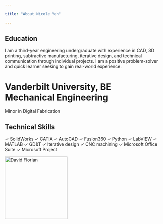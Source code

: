 ```yaml
---

title: "About Nicole Yeh"

---
```


## Education

I am a third-year engineering undergraduate with experience in CAD, 3D printing, subtractive manufacturing, iterative design, and technical communication through individual projects. I am a positive problem-solver and quick learner seeking to gain real-world experience.

# Vanderbilt University, BE Mechanical Engineering
  Minor in Digital Fabrication

## Technical Skills

✓ SolidWorks
✓ CATIA
✓ AutoCAD
✓ Fusion360
✓ Python
✓ LabVIEW
✓ MATLAB
✓ GD&T
✓ Iterative design
✓ CNC machining
✓ Microsoft Office Suite
✓ Microsoft Project



<img src="/assets/img/David_Headshot_web2.jpg" alt="David Florian" style="width:200px;"/>
